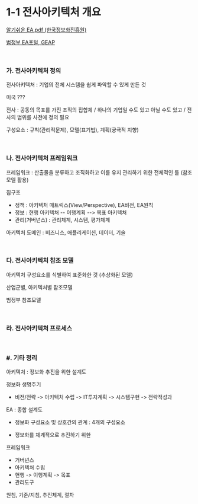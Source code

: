 # 1-1 전사아키텍처 개요

[알기쉬운 EA.pdf (한국정보화진흥원)](./file/%EC%95%8C%EA%B8%B0%EC%89%AC%EC%9A%B4%20EA.pdf)

[범정부 EA포털, GEAP](https://www.geap.go.kr/real/)

<br>

### 가. 전사아키텍처 정의 

전사아키텍처 : 기업의 전체 시스템을 쉽게 파악할 수 있게 만든 것

미국 ???

전사 : 공동의 목표를 가진 조직의 집합체  /  하나의 기업일 수도 있고 아닐 수도 있고  /  전사의 범위를 사전에 정의 필요

구성요소 : 규칙(관리적문제),  모델(표기법),  계획(궁극적 지향)

<br>


### 나. 전사아키텍처 프레임워크 

프레임워크 : 산출물을 분류하고 조직화하고 이를 유지 관리하기 위한 전체적인 틀 (참조모델 활용)

집구조
- 정책 : 아키텍처 매트릭스(View/Perspective), EA비전, EA원칙
- 정보 : 현행 아키텍처 -- 이행계획 --> 목표 아키텍처
- 관리(거버넌스) : 관리체계, 시스템, 평가체계

아키텍처 도메인 : 비즈니스, 애플리케이션, 데이터, 기술

<br>


### 다. 전사아키텍처 참조 모델

아키텍처 구성요소를 식별하여 표준화한 것 (추상화된 모델)

산업군별, 아키텍처별 참조모델

범정부 참조모델

<br>


### 라. 전사아키텍처 프로세스

<br>


### #. 기타 정리

아키텍처 : 정보화 추진을 위한 설계도

정보화 생명주기
- 비전/전략 -> 아키텍처 수립 -> IT투자계획 -> 시스템구현 -> 전략적성과

EA : 종합 설계도

- 정보화 구성요소 및 상호간의 관계 : 4개의 구성요소

- 정보화를 체계적으로 추진하기 위한

프레임워크
- 거버넌스
- 아키텍처 수립
- 현행 -> 이행계획 -> 목표
- 관리도구
  
원침, 기준/지침, 추진체계, 절차